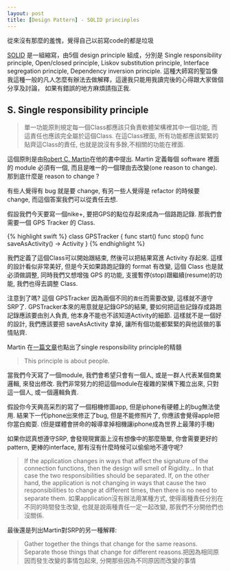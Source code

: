```yaml
---
layout: post
title: [Design Pattern] - SOLID princinples
---
```


<div class="message">
  從來沒有那麼的羞愧，覺得自己以前寫code的都是垃圾
</div>

[SOLID](http://en.wikipedia.org/wiki/SOLID_%28object-oriented_design%29)
是一組縮寫，由5個 design principle 組成，分別是 Single responsibility principle, Open/closed principle, 
Liskov substitution principle, Interface segregation principle, Dependency inversion principle.
這種大師寫的聖旨像我這種一般的凡人怎麼有辦法去做解釋，這邊我只能用我讀完後的心得跟大家做個分享及討論，
如果有錯誤的地方麻煩請指正我.

## S. Single responsibility principle

> 單一功能原則規定每一個Class都應該只負責軟體架構裡其中一個功能, 而這責任也應該完全屬於這個Class. 在這Class裡面, 所有功能都應該緊緊的貼齊這Class的責任, 也就是說沒有多餘,不相關的功能在裡面.

這個原則是由[Robert C. Martin](http://en.wikipedia.org/wiki/Robert_Cecil_Martin)在他的書中提出. 
Martin 定義每個 software 裡面的 module 必須有一個, 而且是唯一的一個理由去改變(one reason to change). 
那到底什麼是 reason to change ?

有些人覺得有 bug 就是要 change, 有另一些人覺得是 refactor 的時候要 change, 而這個答案我們可以從責任去想.

假設我們今天要寫一個nike+, 要把GPS的點位存起來成為一個路跑記錄. 那我們會需要一個 GPS Tracker 的 Class.

{% highlight swift %}
class GPSTracker {
    func start()
    func stop()
    func saveAsActivity() -> Activity
} 
{% endhighlight %}

我們定義了這個Class可以開始跟結束, 然後可以把結果寫進 Activity 存起來. 
這樣的設計看似非常美好, 但是今天如果路跑記錄的 format 有改變, 這個 Class 也是就必須做調整,
同時我們又想增強 GPS 的功能, 支援暫停(stop)跟繼續(resume)的功能, 我們也得去調整 Class.

注意到了嗎? 這個 GPSTracker 因為兩個不同的`責任`而需要改變, 這樣就不遵守SRP了.
GPSTracker本來的用意就是記錄GPS的結果, 要如何把這些記錄存成路跑記錄應該要由別人負責, 
他本身不能也不該知道Activity的細節. 這樣就不是一個好的設計, 我們應該要把 saveAsActivity 拿掉, 
讓所有個功能都緊緊的與他該做的事情貼齊.

Martin 在[一篇文章](http://blog.8thlight.com/uncle-bob/2014/05/08/SingleReponsibilityPrinciple.html)也點出了single responsibility principle的精髓
> This principle is about people.

當我們今天寫了一個module, 我們會希望只會有一個人, 或是一群人代表某個商業邏輯, 來發出修改.
我們非常努力的把這個module在複雜的架構下獨立出來, 只對這一個人, 或一個邏輯負責.

假設你今天興高采烈的寫了一個相機修圖app, 但是iphone有硬體上的bug無法使用. 
結果下一代iphone出來修正了bug, 但是不能修照片了, 你應該會覺得apple把你當白痴耍.
(但是媒體會拼命的報導拿掉相機讓iphone成為世界上最薄的手機)

如果你認真想遵守SRP, 會發現現實面上沒有想像中的那麼簡單, 你會需要更好的pattern, 更棒的interface,
那有沒有什麼時候可以偷偷地不遵守呢?

> If the application changes in ways that affect the signature of the connection functions, then the design will smell of Rigidity... In that case the two responsibilities should be separated. If, on the other hand, the application is not changing in ways that cause the two responsibilities to change at different times, then there is no need to separate them. 如果application沒有辦法用某種方式, 使得兩種責任分別在不同的時間發生改變, 也就是說兩種責任一定一起改變, 那我們不分開他們也沒關係.

最後還是列出Martin對SRP的另一種解釋:
> Gather together the things that change for the same reasons. Separate those things that change for different reasons.把因為相同原因而發生改變的事情包起來, 分開那些因為不同原因而改變的事情








